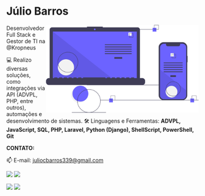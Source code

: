 <h1>Júlio Barros</h1>

<img src="https://raw.githubusercontent.com/julioc-barros/julioc-barros/main/images/undraw_progressive-app_9517.svg" min-width="400px" max-width="400px" width="400px" align="right" alt="Computador">

<p align="left"> 
  Desenvolvedor Full Stack e Gestor de TI na @Kropneus <br>

  💻 Realizo diversas soluções, como integrações via API (ADVPL, PHP, entre outros), 
  automações e desenvolvimento de sistemas.
  🛠️ Linguagens e Ferramentas: <strong> ADVPL, JavaScript, SQL, PHP, Laravel, Python (Django), 
  ShellScript, PowerShell, Git </strong>
</p>

**CONTATO:**

  📫 E-mail: juliocbarros339@gmail.com

  <a href="https://www.linkedin.com/in/julioc-barros/" target="_blank"><img src="https://img.shields.io/badge/-LinkedIn-%230077B5?style=for-the-badge&logo=linkedin&logoColor=white" target="_blank"></a> <a href="https://www.instagram.com/juliofogo339/" target="_blank"><img src="https://img.shields.io/badge/-Instagram-%23E4405F?style=for-the-badge&logo=instagram&logoColor=white" target="_blank"></a>


<span>
  <img height="180em" src="https://github-readme-stats.vercel.app/api?username=julioc-barros&show_icons=true&include_all_commits=true&count_private=true&theme=gotham&icon_color=#268bd2&title_color=#268bd2&custom_title=Amaury Julio Cesar GitHub Stats"/>

   <img height="180em" src="https://github-readme-stats.vercel.app/api/top-langs/?username=julioc-barros&layout=compact&langs_count=8&theme=gotham "/>
</span>

<!-- ![KOMAREV PROFILE VIEWS](https://komarev.com/ghpvc/?username=julioc-barros&label=PROFILE+VIEWS&) -->
